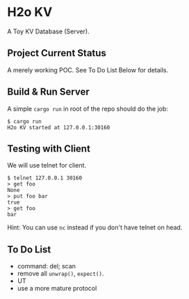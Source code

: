 # H2o KV

A Toy KV Database (Server).

## Project Current Status

A merely working POC. See To Do List Below for details.

## Build & Run Server

A simple `cargo run` in root of the repo should do the job:
```
$ cargo run
H2o KV started at 127.0.0.1:30160
```

## Testing with Client

We will use telnet for client.
```
$ telnet 127.0.0.1 30160
> get foo
None
> put foo bar
true
> get foo
bar
```

Hint: You can use `nc` instead if you don't have telnet on head.

## To Do List

- command: del; scan
- remove all `unwrap()`, `expect()`.
- UT
- use a more mature protocol
